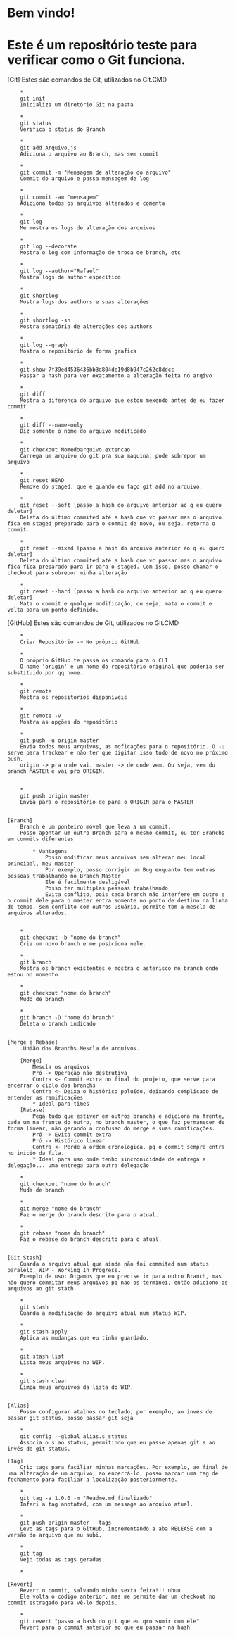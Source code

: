Bem vindo!
==========
Este é um repositório teste para verificar como o  Git funciona.
==================================================================

[Git]
	Estes são comandos de Git, utilizados no Git.CMD

		*
		git init
		Inicializa um diretório Git na pasta
		
		*
		git status
		Verifica o status do Branch
		
		*
		git add Arquivo.js
		Adiciona o arquivo ao Branch, mas sem commit
		
		*
		git commit -m "Mensagem de alteração do arquivo"
		Commit do arquivo e passa mensagem de log
		
		*
		git commit -am "mensagem"
		Adiciona todos os arquivos alterados e comenta
		
		*
		git log
		Me mostra os logs de alteração dos arquivos		
		
		*
		git log --decorate
		Mostra o log com informação de troca de branch, etc
		
		*
		git log --author="Rafael"
		Mostra logs de author específico
		
		*
		git shortlog
		Mostra logs dos authors e suas alterações
		
		*
		git shortlog -sn
		Mostra somatória de alterações dos authors
		
		*
		git log --graph
		Mostra o repositório de forma grafica
		
		*
		git show 7f39ed4536436bb3d804de19d8b947c262c8ddcc
		Passar a hash para ver exatamento a alteração feita no arqivo
		
		*
		git diff
		Mostra a diferença do arquivo que estou mexendo antes de eu fazer commit
		
		*
		git diff --name-only
		Diz somente o nome do arquivo modificado
		
		*
		git checkout Nomedoarquivo.extencao
		Carrega um arquivo do git pra sua maquina, pode sobrepor um arquivo
		
		*
		git reset HEAD
		Remove do staged, que é quando eu faço git add no arquivo.
		
		*
		git reset --soft [passo a hash do arquivo anterior ao q eu quero deletar]
		Deleta do último commited até a hash que vc passar mas o arquivo fica em staged preparado para o commit de novo, ou seja, retorna o commit.
		
		*
		git reset --mixed [passo a hash do arquivo anterior ao q eu quero deletar]
		Deleta do último commited até a hash que vc passar mas o arquivo fica fica preparado para ir para o staged. Com isso, posso chamar o checkout para sobrepor minha alteração
		
		*
		git reset --hard [passo a hash do arquivo anterior ao q eu quero deletar]
		Mata o commit e qualque modificação, ou seja, mata o commit e volta para um ponto definido.
		
		
[GitHub]
	Estes são comandos de Git, utilizados no Git.CMD
	
		*
		Criar Repositório -> No próprio GitHub
		
		*
		O próprio GitHub te passa os comando para o CLI
		O nome 'origin' é um nome do repositório original que poderia ser substituido por qq nome.
		
		*
		git remote
		Mostra os repositórios disponíveis
		
		*
		git remote -v
		Mostra as opções do repositório
		
		*
		git push -u origin master
		Envia todos meus arquivos, as moficações para o repositório. O -u serve para trackear e não ter que digitar isso tudo de novo no próximo push. 
		origin -> pra onde vai. master -> de onde vem. Ou seja, vem do branch MASTER e vai pro ORIGIN.
		
		
		*
		git push origin master
		Envia para o repositório de para o ORIGIN para o MASTER
	
	
	[Branch]
		Branch é um ponteiro móvel que leva a um commit.
		Posso apontar um outro Branch para o mesmo commit, ou ter Branchs em commits diferentes
		
			* Vantagens
				Posso modificar meus arquivos sem alterar meu local principal, meu master
				Por exemplo, posso corrigir um Bug enquanto tem outras pessoas trabalhando no Branch Master
				Ele é facilmente desligável
				Posso ter multiplas pessoas trabalhando
				Evita conflito, pois cada branch não interfere em outro e o commit dele para o master entra somente no ponto de destino na linha do tempo, sem conflito com outros usuário, permite tbm a mescla de arquivos alterados.
				
				
		*
		git checkout -b "nome do branch"
		Cria um novo branch e me posiciona nele.
		
		*
		git branch
		Mostra os branch existentes e mostra o asterisco no branch onde estou no momento
		
		*
		git checkout "nome do branch"
		Mudo de branch
		
		*
		git branch -D "nome do branch"
		Deleta o branch indicado
		
	
	[Merge e Rebase]
		.União dos Branchs.Mescla de arquivos.
		
		[Merge]
			Mescla os arquivos
			Pró -> Operação não destrutiva
			Contra <- Commit extra no final do projeto, que serve para encerrar o ciclo dos branchs
			Contra <- Deixa o histórico poluído, deixando complicado de entender as ramificações
			* Ideal para times
		[Rebase]
			Pega tudo que estiver em outros branchs e adiciona na frente, cada um na frente do outro, no branch master, o que faz permanecer de forma linear, não gerando a confusao do merge e suas ramificações.
			Pró -> Evita commit extra
			Pró -> Histórico linear
			Contra <- Perde a ordem cronológica, pq o commit sempre entra no inicio da fila.
			* Ideal para uso onde tenho sincronicidade de entrega e delegação... uma entrega para outra delegação
		
		*
		git checkout "nome do branch"
		Muda de branch
		
		*
		git merge "nome do branch"
		Faz o merge do branch descrito para o atual.
		
		*
		git rebase "nome do branch"
		Faz o rebase do branch descrito para o atual.
		
	
	[Git Stash]
		Guarda o arquivo atual que ainda não foi commited num status paralelo, WIP - Working In Progress.
		Exemplo de uso: Digamos que eu precise ir para outro Branch, mas não quero commitar meus arquivos pq nao os terminei, então adiciono os arquivos ao git stath.
		
		*
		git stash
		Guarda a modificação do arquivo atual num status WIP.
		
		*
		git stash apply
		Aplica as mudanças que eu tinha guardado.
		
		*
		git stash list
		Lista meus arquivos no WIP.
		
		*
		git stash clear
		Limpa meus arquivos da lista do WIP.
		
		
	[Alias]
		Posso configurar atalhos no teclado, por exemplo, ao invés de passar git status, posso passar git seja
		
		*
		git config --global alias.s status
		Associa o s ao status, permitindo que eu passe apenas git s ao invés de git status.
		
	[Tag]
		Crio tags para faciliar minhas marcações. Por exemplo, ao final de uma alteração de um arquivo, ao encerrá-lo, posso marcar uma tag de fechamento para faciliar a localização posteriormente.
		
		*
		git tag -a 1.0.0 -m "Readme.md finalizado"
		Inferi a tag anotated, com um message ao arquivo atual.
		
		*
		git push origin master --tags
		Levo as tags para o GitHub, incrementando a aba RELEASE com a versão do arquivo que eu subi.
		
		*
		git tag
		Vejo todas as tags geradas.
		
		*
		
	[Revert]
		Revert o commit, salvando minha sexta feira!!! uhuu
		Ele volta o código anterior, mas me permite dar um checkout no commit estragado para vê-lo depois.
		
		*
		git revert "passo a hash do git que eu qro sumir com ele"
		Revert para o commit anterior ao que eu passar na hash
		
		
		
		
			
			
			
		
		
				
	
